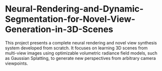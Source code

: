 # Neural-Rendering-and-Dynamic-Segmentation-for-Novel-View-Generation-in-3D-Scenes
This project presents a complete neural rendering and novel view synthesis system developed from scratch. It focuses on learning 3D scenes from multi-view images using optimizable volumetric radiance field models, such as Gaussian Splatting, to generate new perspectives from arbitrary camera viewpoints.
